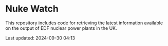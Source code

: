 # Nuke Watch

This repository includes code for retrieving the latest information available on the output of EDF nuclear power plants in the UK.

Last updated: 2024-09-30 04:13